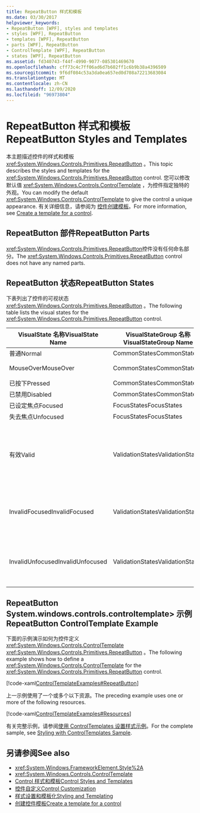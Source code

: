 ```yaml
---
title: RepeatButton 样式和模板
ms.date: 03/30/2017
helpviewer_keywords:
- RepeatButton [WPF], styles and templates
- styles [WPF], RepeatButton
- templates [WPF], RepeatButton
- parts [WPF], RepeatButton
- ControlTemplate [WPF], RepeatButton
- states [WPF], RepeatButton
ms.assetid: fd340743-f44f-4990-9077-085301469670
ms.openlocfilehash: cff73c4c7ff06ad6d7b602ff1c6b9b38a4396509
ms.sourcegitcommit: 9f6df084c53a3da0ea657ed0d708a72213683084
ms.translationtype: MT
ms.contentlocale: zh-CN
ms.lasthandoff: 12/09/2020
ms.locfileid: "96973804"
---
```

# <a name="repeatbutton-styles-and-templates"></a><span data-ttu-id="ace73-102">RepeatButton 样式和模板</span><span class="sxs-lookup"><span data-stu-id="ace73-102">RepeatButton Styles and Templates</span></span>

<span data-ttu-id="ace73-103">本主题描述控件的样式和模板 <xref:System.Windows.Controls.Primitives.RepeatButton> 。</span><span class="sxs-lookup"><span data-stu-id="ace73-103">This topic describes the styles and templates for the <xref:System.Windows.Controls.Primitives.RepeatButton> control.</span></span> <span data-ttu-id="ace73-104">您可以修改默认值 <xref:System.Windows.Controls.ControlTemplate> ，为控件指定独特的外观。</span><span class="sxs-lookup"><span data-stu-id="ace73-104">You can modify the default <xref:System.Windows.Controls.ControlTemplate> to give the control a unique appearance.</span></span> <span data-ttu-id="ace73-105">有关详细信息，请参阅为 [控件创建模板](/dotnet/desktop-wpf/themes/how-to-create-apply-template)。</span><span class="sxs-lookup"><span data-stu-id="ace73-105">For more information, see [Create a template for a control](/dotnet/desktop-wpf/themes/how-to-create-apply-template).</span></span>

## <a name="repeatbutton-parts"></a><span data-ttu-id="ace73-106">RepeatButton 部件</span><span class="sxs-lookup"><span data-stu-id="ace73-106">RepeatButton Parts</span></span>

<span data-ttu-id="ace73-107"><xref:System.Windows.Controls.Primitives.RepeatButton>控件没有任何命名部分。</span><span class="sxs-lookup"><span data-stu-id="ace73-107">The <xref:System.Windows.Controls.Primitives.RepeatButton> control does not have any named parts.</span></span>

## <a name="repeatbutton-states"></a><span data-ttu-id="ace73-108">RepeatButton 状态</span><span class="sxs-lookup"><span data-stu-id="ace73-108">RepeatButton States</span></span>

<span data-ttu-id="ace73-109">下表列出了控件的可视状态 <xref:System.Windows.Controls.Primitives.RepeatButton> 。</span><span class="sxs-lookup"><span data-stu-id="ace73-109">The following table lists the visual states for the <xref:System.Windows.Controls.Primitives.RepeatButton> control.</span></span>

|<span data-ttu-id="ace73-110">VisualState 名称</span><span class="sxs-lookup"><span data-stu-id="ace73-110">VisualState Name</span></span>|<span data-ttu-id="ace73-111">VisualStateGroup 名称</span><span class="sxs-lookup"><span data-stu-id="ace73-111">VisualStateGroup Name</span></span>|<span data-ttu-id="ace73-112">描述</span><span class="sxs-lookup"><span data-stu-id="ace73-112">Description</span></span>|
|-|-|-|
|<span data-ttu-id="ace73-113">普通</span><span class="sxs-lookup"><span data-stu-id="ace73-113">Normal</span></span>|<span data-ttu-id="ace73-114">CommonStates</span><span class="sxs-lookup"><span data-stu-id="ace73-114">CommonStates</span></span>|<span data-ttu-id="ace73-115">默认状态。</span><span class="sxs-lookup"><span data-stu-id="ace73-115">The default state.</span></span>|
|<span data-ttu-id="ace73-116">MouseOver</span><span class="sxs-lookup"><span data-stu-id="ace73-116">MouseOver</span></span>|<span data-ttu-id="ace73-117">CommonStates</span><span class="sxs-lookup"><span data-stu-id="ace73-117">CommonStates</span></span>|<span data-ttu-id="ace73-118">鼠标指针悬停在控件上方。</span><span class="sxs-lookup"><span data-stu-id="ace73-118">The mouse pointer is positioned over the control.</span></span>|
|<span data-ttu-id="ace73-119">已按下</span><span class="sxs-lookup"><span data-stu-id="ace73-119">Pressed</span></span>|<span data-ttu-id="ace73-120">CommonStates</span><span class="sxs-lookup"><span data-stu-id="ace73-120">CommonStates</span></span>|<span data-ttu-id="ace73-121">已按下控件。</span><span class="sxs-lookup"><span data-stu-id="ace73-121">The control is pressed.</span></span>|
|<span data-ttu-id="ace73-122">已禁用</span><span class="sxs-lookup"><span data-stu-id="ace73-122">Disabled</span></span>|<span data-ttu-id="ace73-123">CommonStates</span><span class="sxs-lookup"><span data-stu-id="ace73-123">CommonStates</span></span>|<span data-ttu-id="ace73-124">已禁用控件。</span><span class="sxs-lookup"><span data-stu-id="ace73-124">The control is disabled.</span></span>|
|<span data-ttu-id="ace73-125">已设定焦点</span><span class="sxs-lookup"><span data-stu-id="ace73-125">Focused</span></span>|<span data-ttu-id="ace73-126">FocusStates</span><span class="sxs-lookup"><span data-stu-id="ace73-126">FocusStates</span></span>|<span data-ttu-id="ace73-127">控件有焦点。</span><span class="sxs-lookup"><span data-stu-id="ace73-127">The control has focus.</span></span>|
|<span data-ttu-id="ace73-128">失去焦点</span><span class="sxs-lookup"><span data-stu-id="ace73-128">Unfocused</span></span>|<span data-ttu-id="ace73-129">FocusStates</span><span class="sxs-lookup"><span data-stu-id="ace73-129">FocusStates</span></span>|<span data-ttu-id="ace73-130">控件没有焦点。</span><span class="sxs-lookup"><span data-stu-id="ace73-130">The control does not have focus.</span></span>|
|<span data-ttu-id="ace73-131">有效</span><span class="sxs-lookup"><span data-stu-id="ace73-131">Valid</span></span>|<span data-ttu-id="ace73-132">ValidationStates</span><span class="sxs-lookup"><span data-stu-id="ace73-132">ValidationStates</span></span>|<span data-ttu-id="ace73-133">控件使用 <xref:System.Windows.Controls.Validation> 类， <xref:System.Windows.Controls.Validation.HasError%2A?displayProperty=nameWithType> 附加属性为 `false` 。</span><span class="sxs-lookup"><span data-stu-id="ace73-133">The control uses the <xref:System.Windows.Controls.Validation> class and the <xref:System.Windows.Controls.Validation.HasError%2A?displayProperty=nameWithType> attached property is `false`.</span></span>|
|<span data-ttu-id="ace73-134">InvalidFocused</span><span class="sxs-lookup"><span data-stu-id="ace73-134">InvalidFocused</span></span>|<span data-ttu-id="ace73-135">ValidationStates</span><span class="sxs-lookup"><span data-stu-id="ace73-135">ValidationStates</span></span>|<span data-ttu-id="ace73-136"><xref:System.Windows.Controls.Validation.HasError%2A?displayProperty=nameWithType>附加属性是 `true` 控件具有焦点。</span><span class="sxs-lookup"><span data-stu-id="ace73-136">The <xref:System.Windows.Controls.Validation.HasError%2A?displayProperty=nameWithType> attached property is `true` has the control has focus.</span></span>|
|<span data-ttu-id="ace73-137">InvalidUnfocused</span><span class="sxs-lookup"><span data-stu-id="ace73-137">InvalidUnfocused</span></span>|<span data-ttu-id="ace73-138">ValidationStates</span><span class="sxs-lookup"><span data-stu-id="ace73-138">ValidationStates</span></span>|<span data-ttu-id="ace73-139"><xref:System.Windows.Controls.Validation.HasError%2A?displayProperty=nameWithType>附加属性是 `true` 控件没有焦点。</span><span class="sxs-lookup"><span data-stu-id="ace73-139">The <xref:System.Windows.Controls.Validation.HasError%2A?displayProperty=nameWithType> attached property is `true` has the control does not have focus.</span></span>|

## <a name="repeatbutton-controltemplate-example"></a><span data-ttu-id="ace73-140">RepeatButton System.windows.controls.controltemplate> 示例</span><span class="sxs-lookup"><span data-stu-id="ace73-140">RepeatButton ControlTemplate Example</span></span>

<span data-ttu-id="ace73-141">下面的示例演示如何为控件定义 <xref:System.Windows.Controls.ControlTemplate> <xref:System.Windows.Controls.Primitives.RepeatButton> 。</span><span class="sxs-lookup"><span data-stu-id="ace73-141">The following example shows how to define a <xref:System.Windows.Controls.ControlTemplate> for the <xref:System.Windows.Controls.Primitives.RepeatButton> control.</span></span>

[!code-xaml[ControlTemplateExamples#RepeatButton](~/samples/snippets/csharp/VS_Snippets_Wpf/ControlTemplateExamples/CS/resources/scrollbar.xaml#repeatbutton)]

<span data-ttu-id="ace73-142">上一示例使用了一个或多个以下资源。</span><span class="sxs-lookup"><span data-stu-id="ace73-142">The preceding example uses one or more of the following resources.</span></span>

[!code-xaml[ControlTemplateExamples#Resources](~/samples/snippets/csharp/VS_Snippets_Wpf/ControlTemplateExamples/CS/resources/shared.xaml#resources)]

<span data-ttu-id="ace73-143">有关完整示例，请参阅[使用 ControlTemplates 设置样式示例](https://github.com/Microsoft/WPF-Samples/tree/master/Styles%20&%20Templates/IntroToStylingAndTemplating)。</span><span class="sxs-lookup"><span data-stu-id="ace73-143">For the complete sample, see [Styling with ControlTemplates Sample](https://github.com/Microsoft/WPF-Samples/tree/master/Styles%20&%20Templates/IntroToStylingAndTemplating).</span></span>

## <a name="see-also"></a><span data-ttu-id="ace73-144">另请参阅</span><span class="sxs-lookup"><span data-stu-id="ace73-144">See also</span></span>

- <xref:System.Windows.FrameworkElement.Style%2A>
- <xref:System.Windows.Controls.ControlTemplate>
- [<span data-ttu-id="ace73-145">Control 样式和模板</span><span class="sxs-lookup"><span data-stu-id="ace73-145">Control Styles and Templates</span></span>](control-styles-and-templates.md)
- [<span data-ttu-id="ace73-146">控件自定义</span><span class="sxs-lookup"><span data-stu-id="ace73-146">Control Customization</span></span>](control-customization.md)
- [<span data-ttu-id="ace73-147">样式设置和模板化</span><span class="sxs-lookup"><span data-stu-id="ace73-147">Styling and Templating</span></span>](/dotnet/desktop-wpf/fundamentals/styles-templates-overview)
- [<span data-ttu-id="ace73-148">创建控件模板</span><span class="sxs-lookup"><span data-stu-id="ace73-148">Create a template for a control</span></span>](/dotnet/desktop-wpf/themes/how-to-create-apply-template)
